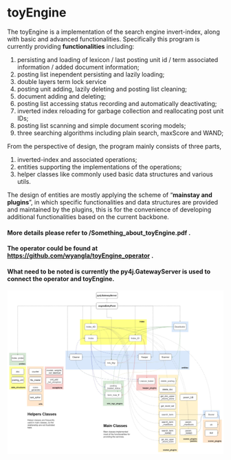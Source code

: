 # toyEngine
The toyEngine is a implementation of the search engine invert-index, along with basic and advanced functionalities. Specifically this program is currently providing **functionalities** including:  
1. persisting and loading of lexicon / last posting unit id / term associated information / added document information; 
2. posting list inependent persisting and lazily loading;   
3. double layers term lock service
4. posting unit adding, lazily deleting and posting list cleaning;  
5. document adding and deleting;  
6. posting list accessing status recording and automatically deactivating;  
7. inverted index reloading for garbage collection and reallocating post unit IDs;  
8. posting list scanning and simple document scoring models;  
9. three searching algorithms including plain search, maxScore and WAND;  
    
From the perspective of design, the program mainly consists of three parts,  
1. inverted-index and associated operations; 
2. entities supporting the implementations of the operations;  
3. helper classes like commonly used basic data structures and various utils.  
    
The design of entities are mostly applying the scheme of “**mainstay and plugins**”, in which specific functionalities and data structures are provided and maintained by the plugins, this is for the convenience of developing additional functionalities based on the current backbone.  

#### More details please refer to /Something_about_toyEngine.pdf .  
#### The operator could be found at https://github.com/wyangla/toyEngine_operator .  
#### What need to be noted is currently the py4j.GatewayServer is used to connect the operator and toyEngine.  

![toyEngine_architecture.jpg](./figs/toyEngine_architecture.jpg)